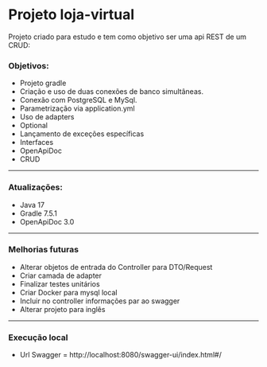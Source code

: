 # Projeto loja-virtual

Projeto criado para estudo e tem como objetivo ser uma api REST de um CRUD:


### Objetivos:

* Projeto gradle
* Criação e uso de duas conexões de banco simultâneas.
* Conexão com PostgreSQL e MySql.
* Parametrização via application.yml
* Uso de adapters
* Optional
* Lançamento de exceções específicas
* Interfaces
* OpenApiDoc
* CRUD

----------------------------------------------------------------

### Atualizações: 

* Java 17
* Gradle 7.5.1
* OpenApiDoc 3.0

----------------------------------------------------------------

### Melhorias futuras

* Alterar objetos de entrada do Controller para DTO/Request
* Criar camada de adapter
* Finalizar testes unitários
* Criar Docker para mysql local
* Incluir no controller informações par ao swagger 
* Alterar projeto para inglês

----------------------------------------------------------------

### Execução local

* Url Swagger = http://localhost:8080/swagger-ui/index.html#/
